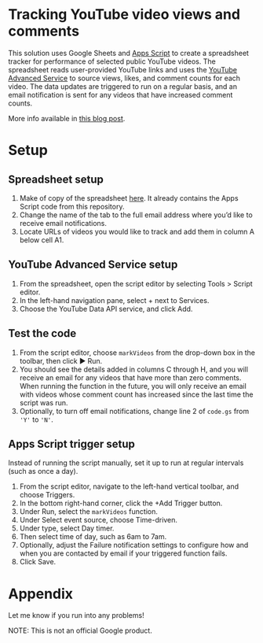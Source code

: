 # Tracking YouTube video views and comments
This solution uses Google Sheets and [Apps Script](https://developers.google.com/apps-script/overview) to create a spreadsheet tracker for performance of selected public YouTube videos. The spreadsheet reads user-provided YouTube links and uses the [YouTube Advanced Service](https://developers.google.com/apps-script/advanced/youtube) to source views, likes, and comment counts for each video. The data updates are triggered to run on a regular basis, and an email notification is sent for any videos that have increased comment counts.

More info available in [this blog post](https://medium.com/@presactlyalicia/automating-youtube-comment-notifications-using-google-sheets-d5c09aa7f636).


# Setup
## Spreadsheet setup
1. Make of copy of the spreadsheet [here](https://docs.google.com/spreadsheets/d/12rQe1ndU_VmmHl0QIqUi-XxQ8lWovjh0xfOHTfxOHoo/copy). It already contains the Apps Script code from this repository.
2. Change the name of the tab to the full email address where you’d like to receive email notifications. 
3. Locate URLs of videos you would like to track and add them in column A below cell A1.

## YouTube Advanced Service setup
1. From the spreadsheet, open the script editor by selecting Tools > Script editor.
2. In the left-hand navigation pane, select + next to Services.
3. Choose the YouTube Data API service, and click Add.

## Test the code
1. From the script editor, choose `markVideos` from the drop-down box in the toolbar, then click ▶ Run.
2. You should see the details added in columns C through H, and you will receive an email for any videos that have more than zero comments. When running the function in the future, you will only receive an email with videos whose comment count has increased since the last time the script was run.
3. Optionally, to turn off email notifications, change line 2 of `code.gs` from `'Y'` to `'N'`.

## Apps Script trigger setup 
Instead of running the script manually, set it up to run at regular intervals (such as once a day).
1. From the script editor, navigate to the left-hand vertical toolbar, and choose Triggers.
2. In the bottom right-hand corner, click the +Add Trigger button.
3. Under Run, select the `markVideos` function.
4. Under Select event source, choose Time-driven.
5. Under type, select Day timer.
6. Then select time of day, such as 6am to 7am.
7. Optionally, adjust the Failure notification settings to configure how and when you are contacted by email if your triggered function fails.
7. Click Save.

# Appendix
Let me know if you run into any problems!

NOTE: This is not an official Google product.
